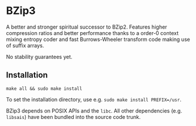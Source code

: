 
# BZip3

A better and stronger spiritual successor to BZip2. Features higher compression ratios and better performance thanks to a order-0 context mixing entropy coder and fast Burrows-Wheeler transform code making use of suffix arrays.

No stability guarantees yet.

## Installation

```
make all && sudo make install
```

To set the installation directory, use e.g. `sudo make install PREFIX=/usr`.

BZip3 depends on POSIX APIs and the `libc`. All other dependencies (e.g. `libsais`) have been bundled into the source code trunk.
